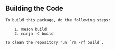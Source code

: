 ## Building the Code
```
To build this package, do the following steps:

    1. meson build
    2. ninja -C build

To clean the repository run `rm -rf build`.
```
